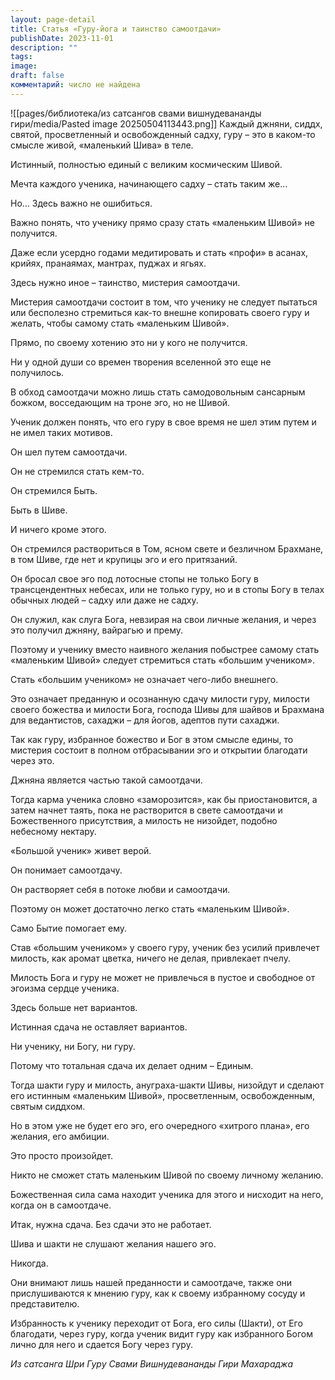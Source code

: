 ```yaml
---
layout: page-detail
title: Статья «Гуру-йога и таинство самоотдачи»
publishDate: 2023-11-01
description: ""
tags: 
image: 
draft: false
комментарий: число не найдена
---
```

![[pages/библиотека/из сатсангов свами вишнудевананды гири/media/Pasted image 20250504113443.png]] 
 Каждый джняни, сиддх, святой, просветленный и освобожденный садху, гуру – это в каком-то смысле живой, «маленький Шива» в теле.

 Истинный, полностью единый с великим космическим Шивой.

 Мечта каждого ученика, начинающего садху – стать таким же…

 Но… Здесь важно не ошибиться.

 Важно понять, что ученику прямо сразу стать «маленьким Шивой» не получится.

 Даже если усердно годами медитировать и стать «профи» в асанах, крийях, пранаямах, мантрах, пуджах и ягьях.

 Здесь нужно иное – таинство, мистерия самоотдачи.

 Мистерия самоотдачи состоит в том, что ученику не следует пытаться или бесполезно стремиться как-то внешне копировать своего гуру и желать, чтобы самому стать «маленьким Шивой».

 Прямо, по своему хотению это ни у кого не получится.

 Ни у одной души со времен творения вселенной это еще не получилось.

 В обход самоотдачи можно лишь стать самодовольным сансарным божком, восседающим на троне эго, но не Шивой.

 Ученик должен понять, что его гуру в свое время не шел этим путем и не имел таких мотивов.

 Он шел путем самоотдачи.

 Он не стремился стать кем-то.

 Он стремился Быть.

 Быть в Шиве.

 И ничего кроме этого.

 Он стремился раствориться в Том, ясном свете и безличном Брахмане, в том Шиве, где нет и крупицы эго и его притязаний.

 Он бросал свое эго под лотосные стопы не только Богу в трансцендентных небесах, или не только гуру, но и в стопы Богу в телах обычных людей – садху или даже не садху.

 Он служил, как слуга Бога, невзирая на свои личные желания, и через это получил джняну, вайрагью и прему.

 Поэтому и ученику вместо наивного желания побыстрее самому стать «маленьким Шивой» следует стремиться стать «большим учеником».

 Стать «большим учеником» не означает чего-либо внешнего.

 Это означает преданную и осознанную сдачу милости гуру, милости своего божества и милости Бога, господа Шивы для шайвов и Брахмана для ведантистов, сахаджи – для йогов, адептов пути сахаджи.

 Так как гуру, избранное божество и Бог в этом смысле едины, то мистерия состоит в полном отбрасывании эго и открытии благодати через это.

 Джняна является частью такой самоотдачи.

 Тогда карма ученика словно «заморозится», как бы приостановится, а затем начнет таять, пока не растворится в свете самоотдачи и Божественного присутствия, а милость не низойдет, подобно небесному нектару.

 «Большой ученик» живет верой.

 Он понимает самоотдачу.

 Он растворяет себя в потоке любви и самоотдачи.

 Поэтому он может достаточно легко стать «маленьким Шивой».

 Само Бытие помогает ему.

 Став «большим учеником» у своего гуру, ученик без усилий привлечет милость, как аромат цветка, ничего не делая, привлекает пчелу.

 Милость Бога и гуру не может не привлечься в пустое и свободное от эгоизма сердце ученика.

 Здесь больше нет вариантов.

 Истинная сдача не оставляет вариантов.

 Ни ученику, ни Богу, ни гуру.

 Потому что тотальная сдача их делает одним – Единым.

 Тогда шакти гуру и милость, ануграха-шакти Шивы, низойдут и сделают его истинным «маленьким Шивой», просветленным, освобожденным, святым сиддхом.

 Но в этом уже не будет его эго, его очередного «хитрого плана», его желания, его амбиции.

 Это просто произойдет.

 Никто не сможет стать маленьким Шивой по своему личному желанию.

 Божественная сила сама находит ученика для этого и нисходит на него, когда он в самоотдаче.

 Итак, нужна сдача. Без сдачи это не работает.

 Шива и шакти не слушают желания нашего эго.

 Никогда.

 Они внимают лишь нашей преданности и самоотдаче, также они прислушиваются к мнению гуру, как к своему избранному сосуду и представителю.

 Избранность к ученику переходит от Бога, его силы (Шакти), от Его благодати, через гуру, когда ученик видит гуру как избранного Богом лично для него и сдается Богу через гуру.

*Из сатсанга Шри Гуру Свами Вишнудевананды Гири Махараджа*
